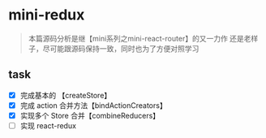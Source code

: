 # mini-redux

> 本篇源码分析是继【mini系列之mini-react-router】的又一力作
> 还是老样子，尽可能跟源码保持一致，同时也为了方便对照学习

## task

- [x] 完成基本的 【createStore】
- [x] 完成 action 合并方法【bindActionCreators】
- [x] 实现多个 Store 合并【combineReducers】
- [ ] 实现 react-redux
